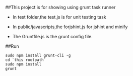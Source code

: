 ##This project is for showing using grunt task runner

* In test folder,the test.js is for unit testing task

* In public/javascripts,the forjshint.js for jshint and minify

* The Gruntfile.js is the grunt config file.

##Run
```
sudo npm install grunt-cli -g
cd `this rootpath`
sudo npm install
grunt
```

